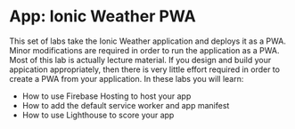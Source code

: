 # App: Ionic Weather PWA

This set of labs take the Ionic Weather application and deploys it as a PWA. Minor modifications are required in order to run the application as a PWA. Most of this lab is actually lecture material. If you design and build your appication appropriately, then there is very little effort required in order to create a PWA from your application. In these labs you will learn:

* How to use Firebase Hosting to host your app
* How to add the default service worker and app manifest
* How to use Lighthouse to score your app
